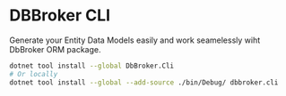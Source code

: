 # DBBroker CLI

Generate your Entity Data Models easily and work seamelessly wiht DbBroker ORM package.

```bash
dotnet tool install --global DbBroker.Cli
# Or locally
dotnet tool install --global --add-source ./bin/Debug/ dbbroker.cli
```
